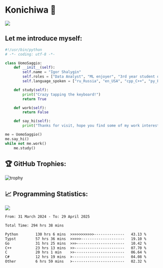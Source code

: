 # Konichiwa 👋
![](https://komarev.com/ghpvc/?username=IgorFandre&color=brightgreen)

## Let me introduce myself:
```py
#!/usr/bin/python
# -*- coding: utf-8 -*-

class UomoSaggio:
    def __init__(self):
        self.name = "Igor Shalygin"
        self.roles = ["Data Analyst", "ML enjoyer", "3rd year student of MIPT"]
        self.language_spoken = ["ru_Russia", "en_USA", "cpp_C++", "py_Python", "go_Golang"]

    def study(self):
        print("Crazy tapping the keyboard!")
        return True

    def work(self):
        return False

    def say_hi(self):
        print("Thanks for visit, hope you find some of my work interesting.")

me = UomoSaggio()
me.say_hi()
while not me.work()
    me.study()
```

## 🏆 GitHub Trophies:
![trophy](https://github-profile-trophy.vercel.app/?username=IgorFandre&title=MultiLanguage,Repositories,Commits,Experience,PullRequest,Reviews)

## 📈 Programming Statistics:

![](https://github-profile-summary-cards.vercel.app/api/cards/profile-details?username=IgorFandre&theme=solarized_dark)

<!--START_SECTION:waka-->

```txt
From: 31 March 2024 - To: 29 April 2025

Total Time: 294 hrs 38 mins

Python        130 hrs 6 mins  >>>>>>>>>>>--------------   43.13 %
Typst         57 hrs 36 mins  >>>>>--------------------   19.10 %
Go            31 hrs 25 mins  >>>----------------------   10.42 %
C++           23 hrs 13 mins  >>-----------------------   07.70 %
C             20 hrs 1 min    >>-----------------------   06.64 %
C#            12 hrs 19 mins  >------------------------   04.08 %
Other         6 hrs 59 mins   >------------------------   02.32 %
```

<!--END_SECTION:waka-->
